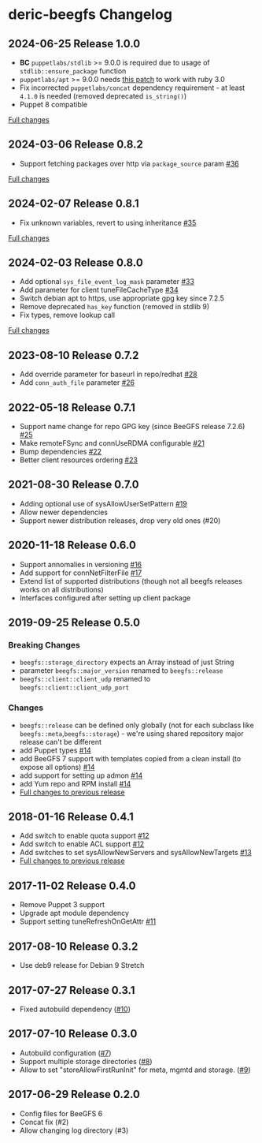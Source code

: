 # deric-beegfs Changelog

## 2024-06-25 Release 1.0.0

- **BC** `puppetlabs/stdlib` >= 9.0.0 is required due to usage of `stdlib::ensure_package` function
- `puppetlabs/apt` >= 9.0.0 needs [this patch](https://github.com/puppetlabs/puppetlabs-apt/pull/1050/commits/ea68ea521b8ea0ef460ee639759e76e22a620a7e) to work with ruby 3.0
- Fix incorrected `puppetlabs/concat` dependency requirement - at least `4.1.0` is needed (removed deprecated `is_string()`)
- Puppet 8 compatible

[Full changes](https://github.com/deric/puppet-beegfs/compare/v0.8.2...v1.0.0)


## 2024-03-06 Release 0.8.2

- Support fetching packages over http via `package_source` param [#36](https://github.com/deric/puppet-beegfs/pull/36)

[Full changes](https://github.com/deric/puppet-beegfs/compare/v0.8.1...v0.8.2)


## 2024-02-07 Release 0.8.1

- Fix unknown variables, revert to using inheritance [#35](https://github.com/deric/puppet-beegfs/issues/35)

[Full changes](https://github.com/deric/puppet-beegfs/compare/v0.8.0...v0.8.1)


## 2024-02-03 Release 0.8.0

- Add optional `sys_file_event_log_mask` parameter  [#33](https://github.com/deric/puppet-beegfs/pull/33)
- Add parameter for client tuneFileCacheType [#34](https://github.com/deric/puppet-beegfs/pull/34)
- Switch debian apt to https, use appropriate gpg key since 7.2.5
- Remove deprecated `has_key` function (removed in stdlib 9)
- Fix types, remove lookup call

[Full changes](https://github.com/deric/puppet-beegfs/compare/v0.7.2...v0.8.0)


## 2023-08-10 Release 0.7.2

- Add override parameter for baseurl in repo/redhat [#28](https://github.com/deric/puppet-beegfs/pull/28)
- Add `conn_auth_file` parameter [#26](https://github.com/deric/puppet-beegfs/pull/26)


## 2022-05-18 Release 0.7.1

- Support name change for repo GPG key (since BeeGFS release 7.2.6) [#25](https://github.com/deric/puppet-beegfs/pull/25)
- Make remoteFSync and connUseRDMA configurable [#21](https://github.com/deric/puppet-beegfs/pull/21)
- Bump dependencies [#22](https://github.com/deric/puppet-beegfs/pull/22)
- Better client resources ordering [#23](https://github.com/deric/puppet-beegfs/pull/23)

## 2021-08-30 Release 0.7.0

- Adding optional use of  sysAllowUserSetPattern [#19](https://github.com/deric/puppet-beegfs/pull/19)
- Allow newer dependencies
- Support newer distribution releases, drop very old ones (#20)

## 2020-11-18 Release 0.6.0

- Support annomalies in versioning [#16](https://github.com/deric/puppet-beegfs/pull/16)
- Add support for connNetFilterFile [#17](https://github.com/deric/puppet-beegfs/pull/17)
- Extend list of supported distributions (though not all beegfs releases works on all distributions)
- Interfaces configured after setting up client package

## 2019-09-25 Release 0.5.0

### Breaking Changes

- `beegfs::storage_directory` expects an Array instead of just String
- parameter `beegfs::major_version` renamed to `beegfs::release`
- `beegfs::client::client_udp` renamed to `beegfs::client::client_udp_port`

### Changes

- `beegfs::release` can be defined only globally (not for each subclass like `beegfs::meta`,`beegfs::storage`) - we're using shared repository major release can't be different
- add Puppet types [#14](https://github.com/deric/puppet-beegfs/pull/14)
- add BeeGFS 7 support with templates copied from a clean install (to expose all options) [#14](https://github.com/deric/puppet-beegfs/pull/14)
- add support for setting up admon [#14](https://github.com/deric/puppet-beegfs/pull/14)
- add Yum repo and RPM install [#14](https://github.com/deric/puppet-beegfs/pull/14)
- [Full changes to previous release](https://github.com/deric/puppet-beegfs/compare/v0.4.1...v0.5.0)

## 2018-01-16 Release 0.4.1

- Add switch to enable quota support [#12](https://github.com/deric/puppet-beegfs/pull/12)
- Add switch to enable ACL support [#12](https://github.com/deric/puppet-beegfs/pull/12)
- Add switches to set sysAllowNewServers and sysAllowNewTargets [#13](https://github.com/deric/puppet-beegfs/pull/13)
- [Full changes to previous release](https://github.com/deric/puppet-beegfs/compare/v0.4.0...v0.4.1)

## 2017-11-02 Release 0.4.0

- Remove Puppet 3 support
- Upgrade apt module dependency
- Support setting tuneRefreshOnGetAttr [#11](https://github.com/deric/puppet-beegfs/pull/11)

## 2017-08-10 Release 0.3.2

- Use deb9 release for Debian 9 Stretch

## 2017-07-27 Release 0.3.1

- Fixed autobuild dependency ([#10](https://github.com/deric/puppet-beegfs/pull/10))

## 2017-07-10 Release 0.3.0

- Autobuild configuration ([#7](https://github.com/deric/puppet-beegfs/pull/7))
- Support multiple storage directories ([#8](https://github.com/deric/puppet-beegfs/pull/8))
- Allow to set "storeAllowFirstRunInit" for meta, mgmtd and storage.
 ([#9](https://github.com/deric/puppet-beegfs/pull/9))

## 2017-06-29 Release 0.2.0

- Config files for BeeGFS 6
- Concat fix (#2)
- Allow changing log directory (#3)
